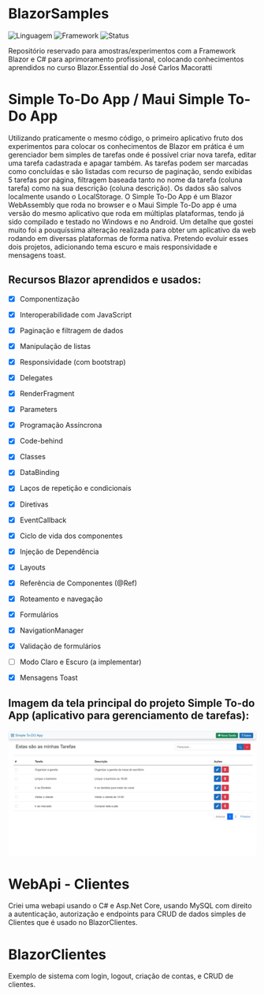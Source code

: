 # BlazorSamples

![Linguagem](https://img.shields.io/badge/Linguagem-C%20Sharp-purple)
![Framework](https://img.shields.io/badge/Framework-Blazor-purple)
![Status](https://img.shields.io/badge/Status-In%20Progress-brightgreen)
 
 Repositório reservado para amostras/experimentos com a Framework Blazor e C# para aprimoramento profissional, colocando conhecimentos aprendidos no curso Blazor.Essential do José Carlos Macoratti

 # Simple To-Do App / Maui Simple To-Do App

Utilizando praticamente o mesmo código, o primeiro aplicativo fruto dos experimentos para colocar os conhecimentos de Blazor em prática é um gerenciador bem simples de tarefas onde é possível criar nova tarefa, editar uma tarefa cadastrada e apagar também. As tarefas podem ser marcadas como concluídas e são listadas com recurso de paginação, sendo exibidas 5 tarefas por página, filtragem baseada tanto no nome da tarefa (coluna tarefa) como na sua descrição (coluna descrição). Os dados são salvos localmente usando o LocalStorage. O Simple To-Do App é um Blazor WebAssembly que roda no browser e o Maui Simple To-Do app é uma versão do mesmo aplicativo que roda em múltiplas plataformas, tendo já sido compilado e testado no Windows e no Android. Um detalhe que gostei muito foi a pouquíssima alteração realizada para obter um aplicativo da web rodando em diversas plataformas de forma nativa. Pretendo evoluir esses dois projetos, adicionando tema escuro e mais responsividade e mensagens toast.

## Recursos Blazor aprendidos e usados:
- [X] Componentização
- [X] Interoperabilidade com JavaScript
- [X] Paginação e filtragem de dados
- [X] Manipulação de listas
- [X] Responsividade (com bootstrap)
- [X] Delegates
- [X] RenderFragment
- [X] Parameters
- [X] Programação Assíncrona
- [X] Code-behind
- [X] Classes
- [X] DataBinding
- [X] Laços de repetição e condicionais
- [X] Diretivas
- [X] EventCallback
- [X] Ciclo de vida dos componentes
- [X] Injeção de Dependência
- [X] Layouts
- [X] Referência de Componentes (@Ref)
- [X] Roteamento e navegação
- [X] Formulários
- [X] NavigationManager
- [X] Validação de formulários
- [ ] Modo Claro e Escuro (a implementar)
- [X] Mensagens Toast


## Imagem da tela principal do projeto Simple To-do App (aplicativo para gerenciamento de tarefas):

 ![Simple To-do App](https://github.com/rafael-figueiredo-alves/BlazorSamples/blob/main/images/Tela_Inicial_SimpleToDoApp.jpeg)

 # WebApi - Clientes

 Criei uma webapi usando o C# e Asp.Net Core, usando MySQL com direito a autenticação, autorização e endpoints para CRUD de dados simples de Clientes que é usado no BlazorClientes.

 # BlazorClientes

 Exemplo de sistema com login, logout, criação de contas, e CRUD de clientes.
